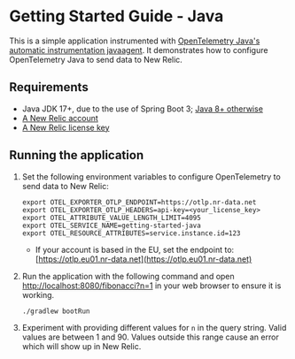 # Getting Started Guide - Java

This is a simple application instrumented with [OpenTelemetry Java's](https://github.com/open-telemetry/opentelemetry-java) [automatic instrumentation javaagent](https://opentelemetry.io/docs/languages/java/automatic/).
It demonstrates how to configure OpenTelemetry Java to send data to New Relic.

## Requirements

* Java JDK 17+, due to the use of Spring Boot 3; [Java 8+ otherwise](https://github.com/open-telemetry/opentelemetry-java/blob/main/VERSIONING.md#language-version-compatibility)
* [A New Relic account](https://one.newrelic.com/)
* [A New Relic license key](https://docs.newrelic.com/docs/apis/intro-apis/new-relic-api-keys/#license-key)

## Running the application

1. Set the following environment variables to configure OpenTelemetry to send
   data to New Relic:

    ```shell
    export OTEL_EXPORTER_OTLP_ENDPOINT=https://otlp.nr-data.net
    export OTEL_EXPORTER_OTLP_HEADERS=api-key=<your_license_key>
    export OTEL_ATTRIBUTE_VALUE_LENGTH_LIMIT=4095
    export OTEL_SERVICE_NAME=getting-started-java
    export OTEL_RESOURCE_ATTRIBUTES=service.instance.id=123
    ```

    * If your account is based in the EU, set the endpoint to: [https://otlp.eu01.nr-data.net](https://otlp.eu01.nr-data.net)

2. Run the application with the following command and open
   [http://localhost:8080/fibonacci?n=1](http://localhost:8080/fibonacci?n=1)
   in your web browser to ensure it is working.

    ```shell
    ./gradlew bootRun
    ```

3. Experiment with providing different values for `n` in the query string.
   Valid values are between 1 and 90. Values outside this range cause an error
   which will show up in New Relic.
